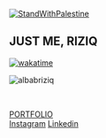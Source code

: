 [![StandWithPalestine](https://raw.githubusercontent.com/Safouene1/support-palestine-banner/master/StandWithPalestine.svg)](https://github.com/Safouene1/support-palestine-banner/Markdown-pages/Support.md)

## JUST ME, RIZIQ

[![wakatime](https://wakatime.com/badge/user/bed9167f-f092-491c-a9bf-7d5c727a0abb.svg)](https://wakatime.com/@bed9167f-f092-491c-a9bf-7d5c727a0abb) 
<p align="left"> <img src="https://komarev.com/ghpvc/?username=albabriziq&label=Profile%20views&color=0e75b6&style=flat" alt="albabriziq" /> </p>
</br>


[PORTFOLIO](https://albabriziq.vercel.app/)<br/>
[Instagram](https://www.instagram.com/albrzq_dev/)
[Linkedin](https://www.linkedin.com/in/riziqalbab/)
